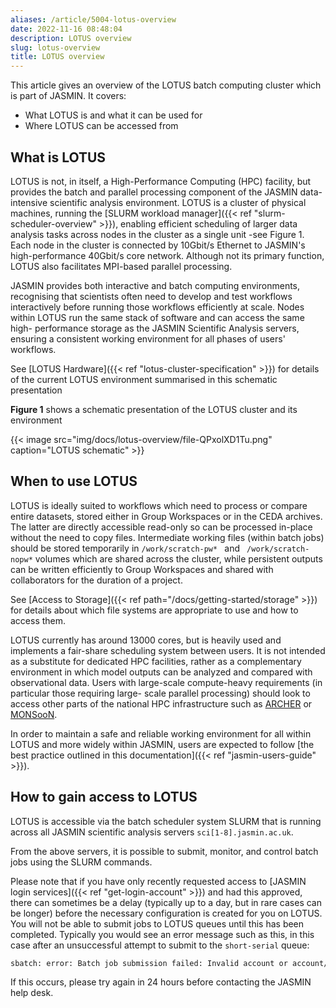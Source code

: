 ```yaml
---
aliases: /article/5004-lotus-overview
date: 2022-11-16 08:48:04
description: LOTUS overview
slug: lotus-overview
title: LOTUS overview
---
```


This article gives an overview of the LOTUS batch computing cluster which is
part of JASMIN. It covers:

- What LOTUS is and what it can be used for
- Where LOTUS can be accessed from

## What is LOTUS

LOTUS is not, in itself, a High-Performance Computing (HPC) facility, but
provides the batch and parallel processing component of the JASMIN data-
intensive scientific analysis environment. LOTUS is a cluster of physical
machines, running the [SLURM workload manager]({{< ref "slurm-scheduler-overview" >}}), enabling efficient scheduling of larger data analysis tasks
across nodes in the cluster as a single unit -see Figure 1. Each node in the
cluster is connected by 10Gbit/s Ethernet to JASMIN's high-performance
40Gbit/s core network. Although not its primary function, LOTUS also
facilitates MPI-based parallel processing.

JASMIN provides both interactive and batch computing environments,
recognising  that scientists often need to develop and test workflows
interactively before running those workflows efficiently at scale. Nodes
within LOTUS run the same stack of software and can access the same high-
performance storage as the JASMIN Scientific Analysis servers, ensuring a
consistent working environment for all phases of users' workflows.

See [LOTUS Hardware]({{< ref "lotus-cluster-specification" >}}) for details of
the current LOTUS environment summarised in this schematic presentation

**Figure 1** shows a schematic presentation of the LOTUS cluster and its
environment

{{< image src="img/docs/lotus-overview/file-QPxolXD1Tu.png" caption="LOTUS schematic" >}}

## When to use LOTUS

LOTUS is ideally suited to workflows which need to process or compare entire
datasets, stored either in Group Workspaces or in the CEDA archives. The
latter are directly accessible read-only so can be processed in-place without
the need to copy files. Intermediate working files (within batch jobs) should
be stored temporarily in `/work/scratch-pw* ` and ` /work/scratch-nopw*`
volumes which are shared across the cluster, while persistent outputs can be
written efficiently to Group Workspaces and shared with collaborators for the
duration of a project.

See [Access to Storage]({{< ref path="/docs/getting-started/storage" >}}) for details about which file
systems are appropriate to use and how to access them.

LOTUS currently has around 13000 cores, but is heavily used and implements a
fair-share scheduling system between users. It is not intended as a substitute
for dedicated HPC facilities, rather as a complementary environment in which
model outputs can be analyzed and compared with observational data. Users with
large-scale compute-heavy requirements (in particular those requiring large-
scale parallel processing) should look to access other parts of the national
HPC infrastructure such as [ARCHER](http://www.archer.ac.uk/) or
[MONSooN](http://collab.metoffice.gov.uk/twiki/bin/view/Support/MONSooN).

In order to maintain a safe and reliable working environment for all within
LOTUS and more widely within JASMIN, users are expected to follow [the best
practice outlined in this documentation]({{< ref "jasmin-users-guide" >}}).

## How to gain access to LOTUS

LOTUS is accessible via the batch scheduler system SLURM that is running
across all JASMIN scientific analysis servers `sci[1-8].jasmin.ac.uk`.

From the above servers, it is possible to submit, monitor, and control batch
jobs using the SLURM commands.

Please note that if you have only recently requested access to [JASMIN login
services]({{< ref "get-login-account" >}}) and had this approved, there can
sometimes be a delay (typically up to a day, but in rare cases can be longer)
before the necessary configuration is created for you on LOTUS. You will not
be able to submit jobs to LOTUS queues until this has been completed.
Typically you would see an error message such as this, in this case after an
unsuccessful attempt to submit to the `short-serial` queue:

```bash
sbatch: error: Batch job submission failed: Invalid account or account/partition combination specified
```

If this occurs, please try again in 24 hours before contacting the JASMIN help
desk.
